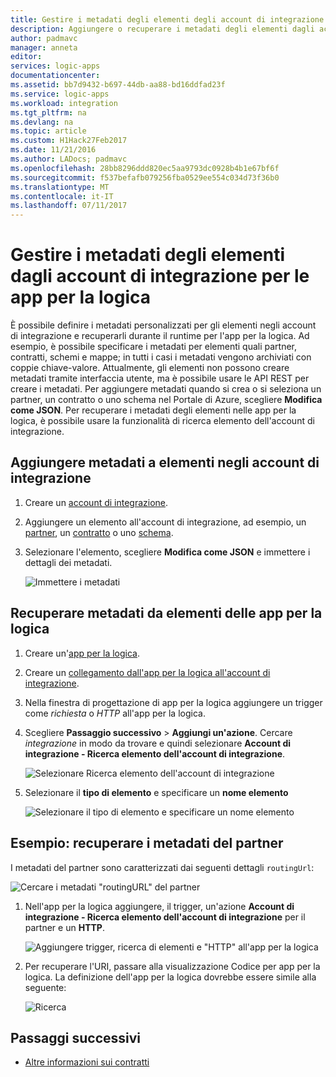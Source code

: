 ```yaml
---
title: Gestire i metadati degli elementi degli account di integrazione - App per la logica di Azure | Microsoft Docs
description: Aggiungere o recuperare i metadati degli elementi dagli account di integrazione per le app per la logica di Azure
author: padmavc
manager: anneta
editor: 
services: logic-apps
documentationcenter: 
ms.assetid: bb7d9432-b697-44db-aa88-bd16ddfad23f
ms.service: logic-apps
ms.workload: integration
ms.tgt_pltfrm: na
ms.devlang: na
ms.topic: article
ms.custom: H1Hack27Feb2017
ms.date: 11/21/2016
ms.author: LADocs; padmavc
ms.openlocfilehash: 28bb8296ddd820ec5aa9793dc0928b4b1e67bf6f
ms.sourcegitcommit: f537befafb079256fba0529ee554c034d73f36b0
ms.translationtype: MT
ms.contentlocale: it-IT
ms.lasthandoff: 07/11/2017
---
```

# <a name="manage-artifact-metadata-in-integration-accounts-for-logic-apps"></a>Gestire i metadati degli elementi dagli account di integrazione per le app per la logica

È possibile definire i metadati personalizzati per gli elementi negli account di integrazione e recuperarli durante il runtime per l'app per la logica. Ad esempio, è possibile specificare i metadati per elementi quali partner, contratti, schemi e mappe; in tutti i casi i metadati vengono archiviati con coppie chiave-valore. Attualmente, gli elementi non possono creare metadati tramite interfaccia utente, ma è possibile usare le API REST per creare i metadati. Per aggiungere metadati quando si crea o si seleziona un partner, un contratto o uno schema nel Portale di Azure, scegliere **Modifica come JSON**. Per recuperare i metadati degli elementi nelle app per la logica, è possibile usare la funzionalità di ricerca elemento dell'account di integrazione.

## <a name="add-metadata-to-artifacts-in-integration-accounts"></a>Aggiungere metadati a elementi negli account di integrazione

1. Creare un [account di integrazione](logic-apps-enterprise-integration-create-integration-account.md).

2. Aggiungere un elemento all'account di integrazione, ad esempio, un [partner](logic-apps-enterprise-integration-partners.md#how-to-create-a-partner), un [contratto](logic-apps-enterprise-integration-agreements.md#how-to-create-agreements) o uno [schema](logic-apps-enterprise-integration-schemas.md).

3.  Selezionare l'elemento, scegliere **Modifica come JSON** e immettere i dettagli dei metadati.

    ![Immettere i metadati](media/logic-apps-enterprise-integration-metadata/image1.png)

## <a name="retrieve-metadata-from-artifacts-for-logic-apps"></a>Recuperare metadati da elementi delle app per la logica

1. Creare un'[app per la logica](logic-apps-create-a-logic-app.md).

2. Creare un [collegamento dall'app per la logica all'account di integrazione](logic-apps-enterprise-integration-create-integration-account.md#link-an-integration-account-to-a-logic-app). 

3. Nella finestra di progettazione di app per la logica aggiungere un trigger come *richiesta* o *HTTP* all'app per la logica.

4.  Scegliere **Passaggio successivo** > **Aggiungi un'azione**. Cercare *integrazione* in modo da trovare e quindi selezionare **Account di integrazione - Ricerca elemento dell'account di integrazione**.

    ![Selezionare Ricerca elemento dell'account di integrazione](media/logic-apps-enterprise-integration-metadata/image2.png)

5. Selezionare il **tipo di elemento** e specificare un **nome elemento**

    ![Selezionare il tipo di elemento e specificare un nome elemento](media/logic-apps-enterprise-integration-metadata/image3.png)

## <a name="example-retrieve-partner-metadata"></a>Esempio: recuperare i metadati del partner

I metadati del partner sono caratterizzati dai seguenti dettagli `routingUrl`:

![Cercare i metadati "routingURL" del partner](media/logic-apps-enterprise-integration-metadata/image6.png)

1. Nell'app per la logica aggiungere, il trigger, un'azione **Account di integrazione - Ricerca elemento dell'account di integrazione** per il partner e un **HTTP**.

    ![Aggiungere trigger, ricerca di elementi e "HTTP" all'app per la logica](media/logic-apps-enterprise-integration-metadata/image4.png)

2. Per recuperare l'URI, passare alla visualizzazione Codice per app per la logica. La definizione dell'app per la logica dovrebbe essere simile alla seguente:

    ![Ricerca](media/logic-apps-enterprise-integration-metadata/image5.png)


## <a name="next-steps"></a>Passaggi successivi
* [Altre informazioni sui contratti](logic-apps-enterprise-integration-agreements.md "Informazioni sui contratti di Enterprise Integration")  
